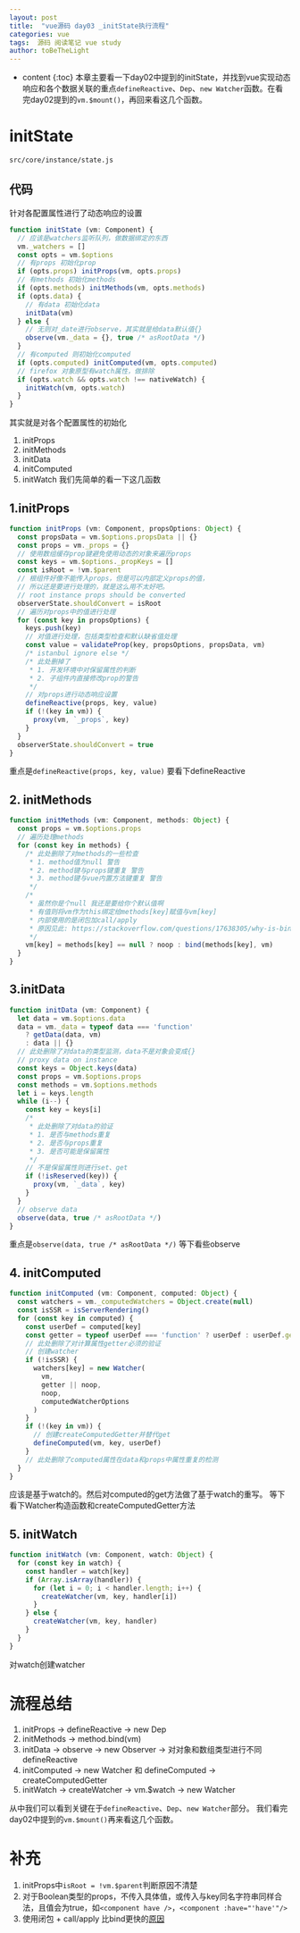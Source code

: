 ```yaml
---
layout: post
title:  "vue源码 day03 _initState执行流程"
categories: vue
tags:  源码 阅读笔记 vue study
author: toBeTheLight
---
```


* content
{:toc}
本章主要看一下day02中提到的initState，并找到vue实现动态响应和各个数据关联的重点`defineReactive`、`Dep`、`new Watcher`函数。在看完day02提到的`vm.$mount()`，再回来看这几个函数。




# initState
`src/core/instance/state.js`

## 代码

针对各配置属性进行了动态响应的设置
```js
function initState (vm: Component) {
  // 应该是watchers监听队列，做数据绑定的东西
  vm._watchers = []
  const opts = vm.$options
  // 有props 初始化prop
  if (opts.props) initProps(vm, opts.props)
  // 有methods 初始化methods
  if (opts.methods) initMethods(vm, opts.methods)
  if (opts.data) {
    // 有data 初始化data
    initData(vm)
  } else {
    // 无则对_date进行observe，其实就是给data默认值{}
    observe(vm._data = {}, true /* asRootData */)
  }
  // 有computed 则初始化computed
  if (opts.computed) initComputed(vm, opts.computed)
  // firefox 对象原型有watch属性，做排除
  if (opts.watch && opts.watch !== nativeWatch) {
    initWatch(vm, opts.watch)
  }
}
```
其实就是对各个配置属性的初始化
1. initProps
2. initMethods
3. initData
4. initComputed
5. initWatch
我们先简单的看一下这几函数

## 1.initProps
```js
function initProps (vm: Component, propsOptions: Object) {
  const propsData = vm.$options.propsData || {}
  const props = vm._props = {}
  // 使用数组缓存prop键避免使用动态的对象来遍历props
  const keys = vm.$options._propKeys = []
  const isRoot = !vm.$parent
  // 根组件好像不能传入props，但是可以内部定义props的值，
  // 所以还是要进行处理的，就是这么用不太好吧。
  // root instance props should be converted
  observerState.shouldConvert = isRoot
  // 遍历对props中的值进行处理
  for (const key in propsOptions) {
    keys.push(key)
    // 对值进行处理，包括类型检查和默认缺省值处理
    const value = validateProp(key, propsOptions, propsData, vm)
    /* istanbul ignore else */
    /* 此处删掉了
     * 1. 开发环境中对保留属性的判断
     * 2. 子组件内直接修改prop的警告
     */
    // 对props进行动态响应设置
    defineReactive(props, key, value)
    if (!(key in vm)) {
      proxy(vm, `_props`, key)
    }
  }
  observerState.shouldConvert = true
}
```
重点是`defineReactive(props, key, value)`
要看下defineReactive

## 2. initMethods
```js
function initMethods (vm: Component, methods: Object) {
  const props = vm.$options.props
  // 遍历处理methods
  for (const key in methods) {
    /* 此处删除了对methods的一些检查
     * 1. method值为null 警告
     * 2. method键与props键重复 警告
     * 3. method键与vue内置方法键重复 警告
     */
    /*
     * 虽然你是个null 我还是要给你个默认值啊
     * 有值则将vm作为this绑定给methods[key]赋值与vm[key]
     * 内部使用的是闭包加call/apply
     * 原因见此: https://stackoverflow.com/questions/17638305/why-is-bind-slower-than-a-closure
     */ 
    vm[key] = methods[key] == null ? noop : bind(methods[key], vm)
  }
}
```

## 3.initData
```js
function initData (vm: Component) {
  let data = vm.$options.data
  data = vm._data = typeof data === 'function'
    ? getData(data, vm)
    : data || {}
  // 此处删除了对data的类型监测，data不是对象会变成{}
  // proxy data on instance
  const keys = Object.keys(data)
  const props = vm.$options.props
  const methods = vm.$options.methods
  let i = keys.length
  while (i--) {
    const key = keys[i]
    /*
     * 此处删除了对data的验证
     * 1. 是否与methods重复
     * 2. 是否与props重复
     * 3. 是否可能是保留属性
     */
    // 不是保留属性则进行set、get
    if (!isReserved(key)) {
      proxy(vm, `_data`, key)
    }
  }
  // observe data
  observe(data, true /* asRootData */)
}
```
重点是`observe(data, true /* asRootData */)`
等下看些observe

## 4. initComputed
```js
function initComputed (vm: Component, computed: Object) {
  const watchers = vm._computedWatchers = Object.create(null)
  const isSSR = isServerRendering()
  for (const key in computed) {
    const userDef = computed[key]
    const getter = typeof userDef === 'function' ? userDef : userDef.get
    // 此处删除了对计算属性getter必须的验证
    // 创建watcher
    if (!isSSR) {
      watchers[key] = new Watcher(
        vm,
        getter || noop,
        noop,
        computedWatcherOptions
      )
    }
    if (!(key in vm)) {
      // 创建createComputedGetter并替代get
      defineComputed(vm, key, userDef)
    }
    // 此处删除了computed属性在data和props中属性重复的检测
  }
}
```
应该是基于watch的。然后对computed的get方法做了基于watch的重写。
等下看下Watcher构造函数和createComputedGetter方法

## 5. initWatch
```js
function initWatch (vm: Component, watch: Object) {
  for (const key in watch) {
    const handler = watch[key]
    if (Array.isArray(handler)) {
      for (let i = 0; i < handler.length; i++) {
        createWatcher(vm, key, handler[i])
      }
    } else {
      createWatcher(vm, key, handler)
    }
  }
}
```
对watch创建watcher

# 流程总结

1. initProps -> defineReactive -> new Dep
2. initMethods -> method.bind(vm)
3. initData -> observe -> new Observer -> 对对象和数组类型进行不同 defineReactive
4. initComputed -> new Watcher 和 defineComputed -> createComputedGetter
5. initWatch -> createWatcher -> vm.$watch -> new Watcher

从中我们可以看到关键在于`defineReactive`、`Dep`、`new Watcher`部分。
我们看完day02中提到的`vm.$mount()`再来看这几个函数。

# 补充
1. initProps中`isRoot = !vm.$parent`判断原因不清楚
2. 对于Boolean类型的props，不传入具体值，或传入与key同名字符串同样合法，且值会为true，如`<component have />`，`<component :have="'have'"/>`
3. 使用闭包 + call/apply 比bind更快的[原因](https://stackoverflow.com/questions/17638305/why-is-bind-slower-than-a-closure)